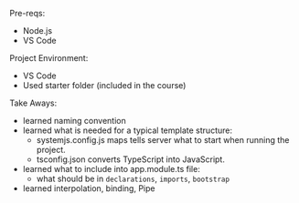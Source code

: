 Pre-reqs:
- Node.js
- VS Code

Project Environment:
- VS Code
- Used starter folder (included in the course)

Take Aways:
- learned naming convention
- learned what is needed for a typical template structure:
  - systemjs.config.js maps tells server what to start when running the project.
  - tsconfig.json converts TypeScript into JavaScript.
- learned what to include into app.module.ts file:
  - what should be in `declarations`, `imports`, `bootstrap`
- learned interpolation, binding, Pipe
